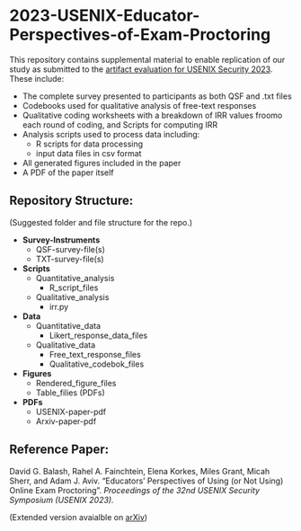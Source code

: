# 2023-USENIX-Educator-Perspectives-of-Exam-Proctoring
This repository contains supplemental material to enable replication of our study as submitted to the [artifact evaluation for USENIX Security 2023](https://www.usenix.org/conference/usenixsecurity23/call-for-artifacts).
These include:

* The complete survey presented to participants as both QSF and .txt files
* Codebooks used for qualitative analysis of free-text responses
* Qualitative coding worksheets with a breakdown of IRR values froomo each round of coding, and Scripts for computing IRR
* Analysis scripts used to process data including:
  * R scripts for data processing
  * input data files in csv format
* All generated figures included in the paper
* A PDF of the paper itself

## Repository Structure:
(Suggested folder and file structure for the repo.)
* __Survey-Instruments__
  * QSF-survey-file(s)
  * TXT-survey-file(s)
* __Scripts__ 
  * Quantitative_analysis
    * R_script_files
  * Qualitative_analysis
    * irr.py
* __Data__
  * Quantitative_data
    * Likert_response_data_files
  * Qualitative_data
    * Free_text_response_files
    * Qualitative_codebok_files
* __Figures__
  * Rendered_figure_files
  * Table_filies (PDFs)
* __PDFs__
  * USENIX-paper-pdf
  * Arxiv-paper-pdf

## Reference Paper:
David G. Balash, Rahel A. Fainchtein, Elena Korkes, Miles Grant, Micah Sherr, and Adam J. Aviv.
“Educators’ Perspectives of Using (or Not Using) Online Exam Proctoring”.
_Proceedings of the 32nd USENIX Security Symposium (USENIX 2023)._ 

(Extended version avaialble on [arXiv](https://arxiv.org/abs/2302.12936))

